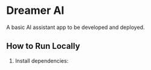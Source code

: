 # Dreamer AI

A basic AI assistant app to be developed and deployed.

## How to Run Locally

1. Install dependencies:
